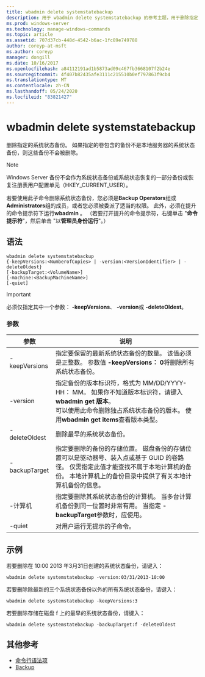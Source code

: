 ```yaml
---
title: wbadmin delete systemstatebackup
description: 用于 wbadmin delete systemstatebackup 的参考主题，用于删除指定的系统状态备份。
ms.prod: windows-server
ms.technology: manage-windows-commands
ms.topic: article
ms.assetid: 707d37cb-448d-4542-b6ac-1fc89e749788
author: coreyp-at-msft
ms.author: coreyp
manager: dongill
ms.date: 10/16/2017
ms.openlocfilehash: a84112191ad1b5873ad09c467fb3668107f2b24e
ms.sourcegitcommit: 4f407b82435afe3111c215510b0ef797863f9cb4
ms.translationtype: MT
ms.contentlocale: zh-CN
ms.lasthandoff: 05/24/2020
ms.locfileid: "83821427"
---
```

# <a name="wbadmin-delete-systemstatebackup"></a>wbadmin delete systemstatebackup



删除指定的系统状态备份。 如果指定的卷包含的备份不是本地服务器的系统状态备份，则这些备份不会被删除。

> [!NOTE]
> Windows Server 备份不会作为系统状态备份或系统状态恢复的一部分备份或恢复注册表用户配置单元（HKEY_CURRENT_USER）。

若要使用此子命令删除系统状态备份，您必须是**Backup Operators**组或**Administrators**组的成员，或者您必须被委派了适当的权限。 此外，必须在提升的命令提示符下运行**wbadmin** 。 （若要打开提升的命令提示符，右键单击 "**命令提示符**"，然后单击 "以**管理员身份运行**"。）



## <a name="syntax"></a>语法

```
wbadmin delete systemstatebackup
{-keepVersions:<NumberofCopies> | -version:<VersionIdentifier> | -deleteOldest}
[-backupTarget:<VolumeName>]
[-machine:<BackupMachineName>]
[-quiet]
```

> [!IMPORTANT]
> 必须仅指定其中一个参数： **-keepVersions**、 **-version**或 **-deleteOldest**。

### <a name="parameters"></a>参数

|参数|说明|
|---------|-----------|
|-keepVersions|指定要保留的最新系统状态备份的数量。 该值必须是正整数。 参数值 **-keepVersions： 0**将删除所有系统状态备份。|
|-version|指定备份的版本标识符，格式为 MM/DD/YYYY-HH： MM。 如果你不知道版本标识符，请键入**wbadmin get 版本**。</br>可以使用此命令删除独占系统状态备份的版本。 使用**wbadmin get items**查看版本类型。|
|-deleteOldest|删除最早的系统状态备份。|
|-backupTarget|指定要删除的备份的存储位置。 磁盘备份的存储位置可以是驱动器号、装入点或基于 GUID 的卷路径。 仅需指定此值才能查找不属于本地计算机的备份。 本地计算机上的备份目录中提供了有关本地计算机备份的信息。|
|-计算机|指定要删除其系统状态备份的计算机。 当多台计算机备份到同一位置时非常有用。 当指定 **-backupTarget**参数时，应使用。|
|-quiet|对用户运行无提示的子命令。|

## <a name="examples"></a>示例

若要删除在 10:00 2013 年3月31日创建的系统状态备份，请键入：
```
wbadmin delete systemstatebackup -version:03/31/2013-10:00
```
若要删除除最新的三个系统状态备份以外的所有系统状态备份，请键入：
```
wbadmin delete systemstatebackup -keepVersions:3
```
若要删除存储在磁盘 f 上的最早的系统状态备份，请键入：
```
wbadmin delete systemstatebackup -backupTarget:f -deleteOldest
```

## <a name="additional-references"></a>其他参考

- [命令行语法项](command-line-syntax-key.md)
-   [Backup](wbadmin.md)